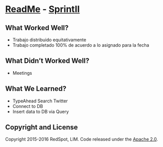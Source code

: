 # [ReadMe](http://google.com/) - [SprintII](http://google.com/)


## What Worked Well?

* Trabajo distribuido equitativamente
* Trabajo completado 100% de acuerdo a lo asignado para la fecha

## What Didn’t Worked Well?

* Meetings

## What We Learned?

* TypeAhead Search Twitter
* Connect to DB
* Insert data to DB via Query

## Copyright and License

Copyright 2015-2016 RedSpot, LIM. Code released under the [Apache 2.0](https://github.com/MrSource/Red_Spot).